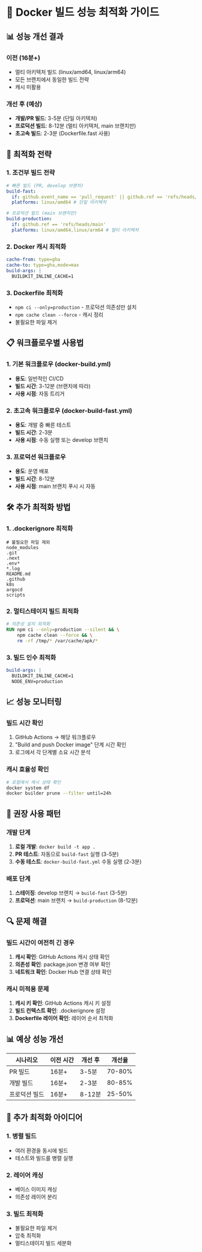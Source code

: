 # 🚀 Docker 빌드 성능 최적화 가이드

## 📊 성능 개선 결과

### 이전 (16분+)

- 멀티 아키텍처 빌드 (linux/amd64, linux/arm64)
- 모든 브랜치에서 동일한 빌드 전략
- 캐시 미활용

### 개선 후 (예상)

- **개발/PR 빌드**: 3-5분 (단일 아키텍처)
- **프로덕션 빌드**: 8-12분 (멀티 아키텍처, main 브랜치만)
- **초고속 빌드**: 2-3분 (Dockerfile.fast 사용)

## 🔧 최적화 전략

### 1. 조건부 빌드 전략

```yaml
# 빠른 빌드 (PR, develop 브랜치)
build-fast:
  if: github.event_name == 'pull_request' || github.ref == 'refs/heads/develop'
  platforms: linux/amd64 # 단일 아키텍처

# 프로덕션 빌드 (main 브랜치만)
build-production:
  if: github.ref == 'refs/heads/main'
  platforms: linux/amd64,linux/arm64 # 멀티 아키텍처
```

### 2. Docker 캐시 최적화

```yaml
cache-from: type=gha
cache-to: type=gha,mode=max
build-args: |
  BUILDKIT_INLINE_CACHE=1
```

### 3. Dockerfile 최적화

- `npm ci --only=production` - 프로덕션 의존성만 설치
- `npm cache clean --force` - 캐시 정리
- 불필요한 파일 제거

## 📋 워크플로우별 사용법

### 1. 기본 워크플로우 (docker-build.yml)

- **용도**: 일반적인 CI/CD
- **빌드 시간**: 3-12분 (브랜치에 따라)
- **사용 시점**: 자동 트리거

### 2. 초고속 워크플로우 (docker-build-fast.yml)

- **용도**: 개발 중 빠른 테스트
- **빌드 시간**: 2-3분
- **사용 시점**: 수동 실행 또는 develop 브랜치

### 3. 프로덕션 워크플로우

- **용도**: 운영 배포
- **빌드 시간**: 8-12분
- **사용 시점**: main 브랜치 푸시 시 자동

## 🛠️ 추가 최적화 방법

### 1. .dockerignore 최적화

```dockerignore
# 불필요한 파일 제외
node_modules
.git
.next
.env*
*.log
README.md
.github
k8s
argocd
scripts
```

### 2. 멀티스테이지 빌드 최적화

```dockerfile
# 의존성 설치 최적화
RUN npm ci --only=production --silent && \
    npm cache clean --force && \
    rm -rf /tmp/* /var/cache/apk/*
```

### 3. 빌드 인수 최적화

```yaml
build-args: |
  BUILDKIT_INLINE_CACHE=1
  NODE_ENV=production
```

## 📈 성능 모니터링

### 빌드 시간 확인

1. GitHub Actions → 해당 워크플로우
2. "Build and push Docker image" 단계 시간 확인
3. 로그에서 각 단계별 소요 시간 분석

### 캐시 효율성 확인

```bash
# 로컬에서 캐시 상태 확인
docker system df
docker builder prune --filter until=24h
```

## 🎯 권장 사용 패턴

### 개발 단계

1. **로컬 개발**: `docker build -t app .`
2. **PR 테스트**: 자동으로 `build-fast` 실행 (3-5분)
3. **수동 테스트**: `docker-build-fast.yml` 수동 실행 (2-3분)

### 배포 단계

1. **스테이징**: develop 브랜치 → `build-fast` (3-5분)
2. **프로덕션**: main 브랜치 → `build-production` (8-12분)

## 🔍 문제 해결

### 빌드 시간이 여전히 긴 경우

1. **캐시 확인**: GitHub Actions 캐시 상태 확인
2. **의존성 확인**: package.json 변경 여부 확인
3. **네트워크 확인**: Docker Hub 연결 상태 확인

### 캐시 미적용 문제

1. **캐시 키 확인**: GitHub Actions 캐시 키 설정
2. **빌드 컨텍스트 확인**: .dockerignore 설정
3. **Dockerfile 레이어 확인**: 레이어 순서 최적화

## 📊 예상 성능 개선

| 시나리오      | 이전 시간 | 개선 후 | 개선율 |
| ------------- | --------- | ------- | ------ |
| PR 빌드       | 16분+     | 3-5분   | 70-80% |
| 개발 빌드     | 16분+     | 2-3분   | 80-85% |
| 프로덕션 빌드 | 16분+     | 8-12분  | 25-50% |

## 🚀 추가 최적화 아이디어

### 1. 병렬 빌드

- 여러 환경을 동시에 빌드
- 테스트와 빌드를 병렬 실행

### 2. 레이어 캐싱

- 베이스 이미지 캐싱
- 의존성 레이어 분리

### 3. 빌드 최적화

- 불필요한 파일 제거
- 압축 최적화
- 멀티스테이지 빌드 세분화

